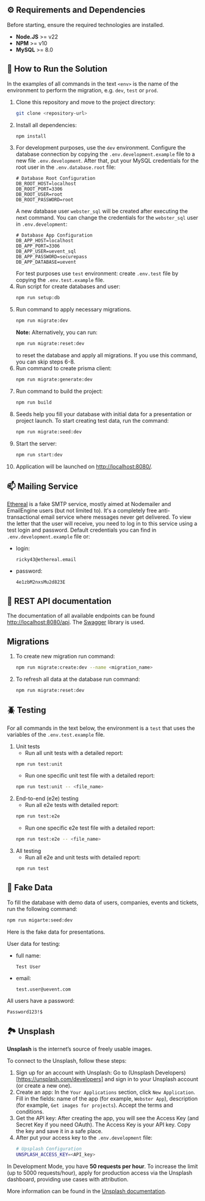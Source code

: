 ## ⚙️ Requirements and Dependencies

Before starting, ensure the required technologies are installed.

- **Node.JS** >= v22
- **NPM** >= v10
- **MySQL** >= 8.0

## 🚀 How to Run the Solution

In the examples of all commands in the text `<env>` is the name of the environment to perform the migration, e.g. `dev`,
`test` or `prod`.

1. Clone this repository and move to the project directory:
   ```bash
   git clone <repository-url>
   ```
2. Install all dependencies:
   ```bash
   npm install
   ```
3. For development purposes, use the `dev` environment. Configure the database connection by copying the `.env.development.example` file to a new file `.env.development`. After that, put your MySQL credentials for the root user in the `.env.database.root` file:
    ```
    # Database Root Configuration
    DB_ROOT_HOST=localhost
    DB_ROOT_PORT=3306
    DB_ROOT_USER=root
    DB_ROOT_PASSWORD=root
    ```
   A new database user `webster_sql` will be created after executing the next command. You can change the credentials for the `webster_sql` user in `.env.development`:
    ```
    # Database App Configuration
    DB_APP_HOST=localhost
    DB_APP_PORT=3306
    DB_APP_USER=uevent_sql
    DB_APP_PASSWORD=securepass
    DB_APP_DATABASE=uevent
    ```
   For test purposes use `test` environment: create `.env.test` file by copying the `.env.test.example` file.
4. Run script for create databases and user:
   ```bash
   npm run setup:db
   ```
5. Run command to apply necessary migrations.
   ```bash
   npm run migrate:dev
   ```
   **Note:**  Alternatively, you can run:
    ```bash
    npm run migrate:reset:dev
    ```
   to reset the database and apply all migrations. If you use this command, you can skip steps 6-8.
6. Run command to create prisma client:
   ```bash
   npm run migrate:generate:dev
   ```
7. Run command to build the project:
   ```bash
   npm run build
   ```
8. Seeds help you fill your database with initial data for a presentation or project launch. To start creating test data, run the command:
    ```bash
    npm run migrate:seed:dev
    ```
9. Start the server:
    ```bash
    npm run start:dev
    ```
10. Application will be launched on [http://localhost:8080/](http://localhost:8080/).

## 📫 Mailing Service

[Ethereal](https://ethereal.email/) is a fake SMTP service, mostly aimed at Nodemailer and EmailEngine users (but not
limited to). It's a completely free anti-transactional email service where messages never get delivered.
To view the letter that the user will receive, you need to log in to this service using a test login and password.
Default credentials you can find in `.env.development.example` file or:

* login:
    ```text
    ricky43@ethereal.email
    ```
* password:
    ```text
    4e1zbM2nxsMu2d823E
    ```

## 🔁 REST API documentation

The documentation of all available endpoints can be found [http://localhost:8080/api](http://localhost:8080/api).
The [Swagger](https://swagger.io/) library is used.

## Migrations

1. To create new migration run command:
    ```bash
    npm run migrate:create:dev --name <migration_name>
    ```
2. To refresh all data at the database run command:
    ```bash
    npm run migrate:reset:dev
    ```

## 🪲 Testing

For all commands in the text below, the environment is a `test` that uses the variables of the `.env.test.example` file.

1. Unit tests
    * Run all unit tests with a detailed report:
    ```bash
    npm run test:unit
    ```
    * Run one specific unit test file with a detailed report:
    ```bash
    npm run test:unit -- <file_name>
    ```
2. End-to-end (e2e) testing
    * Run all e2e tests with detailed report:
    ```bash
    npm run test:e2e
    ```
    * Run one specific e2e test file with a detailed report:
    ```bash
    npm run test:e2e -- <file_name>
    ```
3. All testing
    * Run all e2e and unit tests with detailed report:
   ```bash
   npm run test
   ```

## 👤 Fake Data
To fill the database with demo data of users, companies, events and tickets, run the following command:
```bash
npm run migarte:seed:dev
```
Here is the fake data for presentations.

User data for testing:
* full name:
   ```text
   Test User
   ```
* email:
  ```text
  test.user@uevent.com
  ```
All users have a password:
```text
Password123!$
```


## 🏞 Unsplash
**Unsplash** is the internet’s source of freely usable images.

To connect to the Unsplash, follow these steps:
1. Sign up for an account with Unsplash:
   Go to (Unsplash Developers)[https://unsplash.com/developers] and sign in to your Unsplash account (or create a new one).
2. Create an app:
   In the `Your Applications` section, click `New Application`.
   Fill in the fields: name of the app (for example, `Webster App`), description (for example, `Get images for projects`). Accept the terms and conditions.
3. Get the API key:
   After creating the app, you will see the Access Key (and Secret Key if you need OAuth). The Access Key is your API key.
   Copy the key and save it in a safe place.
4. After put your access key to the `.env.development` file:
    ```bash
    # Upsplash Configuration
    UNSPLASH_ACCESS_KEY=<API_key>
    ```
In Development Mode, you have **50 requests per hour**. To increase the limit (up to 5000 requests/hour), apply for production access via the Unsplash dashboard, providing use cases with attribution.

More information can be found in the [Unsplash documentation](https://unsplash.com/documentation).
